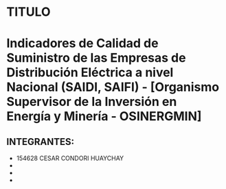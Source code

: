 # TITULO
# Indicadores de Calidad de Suministro de las Empresas de Distribución Eléctrica a nivel Nacional (SAIDI, SAIFI) - [Organismo Supervisor de la Inversión en Energía y Minería - OSINERGMIN]
## INTEGRANTES:
   - 154628 CESAR CONDORI HUAYCHAY
   -
   -
   -
